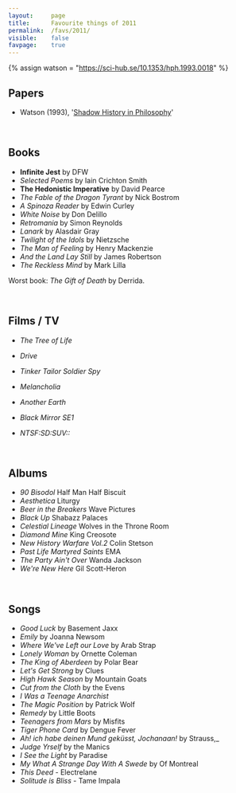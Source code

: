```yaml
---
layout:     page
title:      Favourite things of 2011
permalink:  /favs/2011/
visible:    false
favpage:	true
---
```


{%	assign watson = "https://sci-hub.se/10.1353/hph.1993.0018"		%}

## Papers

* Watson (1993), '<a href="{{watson}}">Shadow History in Philosophy</a>'

<br>

## Books

* **Infinite Jest** by DFW
* _Selected Poems_ by Iain Crichton Smith
* **The Hedonistic Imperative** by David Pearce
* _The Fable of the Dragon Tyrant_ by Nick Bostrom
* _A Spinoza Reader_ by Edwin Curley
* _White Noise_ by Don Delillo
* _Retromania_ by Simon Reynolds
* _Lanark_ by Alasdair Gray
* _Twilight of the Idols_ by Nietzsche
* _The Man of Feeling_ by Henry Mackenzie
* _And the Land Lay Still_ by James Robertson
* _The Reckless Mind_ by Mark Lilla

Worst book: _The Gift of Death_ by Derrida.

<br>

## Films / TV

* _The Tree of Life_
* _Drive_
* _Tinker Tailor Soldier Spy_
* _Melancholia_
* _Another Earth_

* _Black Mirror SE1_
* _NTSF:SD:SUV::_

<br>

## Albums

* _90 Bisodol_	Half Man Half Biscuit
* _Aesthetica_	Liturgy
* _Beer in the Breakers_	Wave Pictures
* _Black Up_	Shabazz Palaces
* _Celestial Lineage_	Wolves in the Throne Room
* _Diamond Mine_	King Creosote
* _New History Warfare Vol.2_	Colin Stetson
* _Past Life Martyred Saints_	EMA
* _The Party Ain't Over_	Wanda Jackson
* _We're New Here_	Gil Scott-Heron


<br>


## Songs

* _Good Luck_ by Basement Jaxx
* _Emily_ by Joanna Newsom
* _Where We've Left our Love_ by Arab Strap
* _Lonely Woman_ by Ornette Coleman
* _The King of Aberdeen_ by Polar Bear
* _Let's Get Strong_ by Clues
* _High Hawk Season_ by Mountain Goats
* _Cut from the Cloth_ by the Evens
* _I Was a Teenage Anarchist_
* _The Magic Position_ by Patrick Wolf
* _Remedy_ by Little Boots
* _Teenagers from Mars_ by Misfits
* _Tiger Phone Card_ by Dengue Fever
* _Ah! ich habe deinen Mund geküsst, Jochanaan!_ by Strauss,_ 
* _Judge Yrself_ by the Manics
* _I See the Light_ by Paradise
* _My What A Strange Day With A Swede_ by Of Montreal
* _This Deed_ - Electrelane
* _Solitude is Bliss_ - Tame Impala